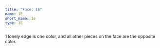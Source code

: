 ```yaml
---
title: "Face: 1E"
name: 1E
short_name: 1e
type: 1E
---
```


1 lonely edge is one color, and all other pieces on the face are the opposite color.
